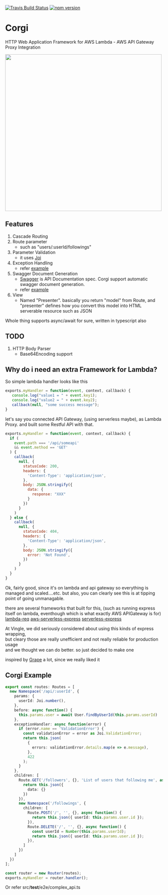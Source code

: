 [![Travis Build Status](https://travis-ci.org/balmbees/corgi.svg?branch=master)](https://travis-ci.org/balmbees/corgi)
[![npm version](https://badge.fury.io/js/vingle-corgi.svg)](https://badge.fury.io/js/vingle-corgi)

# Corgi
HTTP Web Application Framework for AWS Lambda - AWS API Gateway Proxy Integration

<img width="500px" height="auto" src="https://scontent-hkg3-1.cdninstagram.com/t51.2885-15/e35/13735891_1160668067329731_1019397372_n.jpg" />

## 

## Features
1. Cascade Routing
2. Route parameter  
    - such as "users/:userId/followings"
3. Parameter Validation  
    - it uses [Joi](https://github.com/hapijs/joi)
4. Exception Handling  
    - refer [example](src/__test__/e2e/complex_api.ts)
5. Swagger Document Generation  
    - [Swagger](http://swagger.io/) is API Documentation spec. Corgi support automatic swagger document generation. 
    - refer [example](src/__test__/swagger_spec.ts) 
6. View  
    - Named "Presenter". basically you return "model" from Route, and "presenter" defines how you convert this model into HTML serverable resource such as JSON

Whole thing supports async/await for sure, written in typescript also

## TODO
1. HTTP Body Parser 
    - Base64Encoding support

## Why do i need an extra Framework for Lambda?

So simple lambda handler looks like this 

```js
exports.myHandler = function(event, context, callback) {
   console.log("value1 = " + event.key1);
   console.log("value2 = " + event.key2);
   callback(null, "some success message");
}
```

let's say you connected API Gateway, (using serverless maybe), 
as Lambda Proxy. and built some Restful API with that. 

```js
exports.myHandler = function(event, context, callback) {
  if (
    event.path === '/api/someapi'
    && event.method == 'GET'
  ) {
    callback(
      null, {
        statusCode: 200,
        headers: {
          'Content-Type': 'application/json',
        },
        body: JSON.stringify({
          data: {
            response: "XXX"
          }
        })
      }
    )
  } else {
    callback(
      null, {
        statusCode: 404,
        headers: {
          'Content-Type': 'application/json',
        },
        body: JSON.stringify({
          error: 'Not Found',
        })
      }
    )
  }
}
```

Ok, fairly good, since it's on lambda and api gateway so everything is managed and scaled....etc. 
but also, you can clearly see this is at tipping point of going unmanagable.

there are several frameworks that built for this, 
(such as running express itself on lambda, eventhough which is what exactly AWS APIGateway is for) 
[lambda-req](https://www.npmjs.com/package/lambda-req) 
[aws-serverless-express](https://github.com/awslabs/aws-serverless-express) 
[serverless-express](https://claudiajs.com/tutorials/serverless-express.html) 

At Vingle, we did seriously considered about using this kinds of express wrapping,  
but cleary those are really unefficient and not really reliable for production usage  
and we thought we can do better. so just decided to make one

inspired by [Grape](https://github.com/ruby-grape/grape) a lot, since we really liked it 

## Corgi Example

```typescript
export const routes: Routes = [
  new Namespace('/api/:userId', {
    params: {
      userId: Joi.number(),
    },
    before: async function() {
      this.params.user = await User.findByUserId(this.params.userId)
    },
    exceptionHandler: async function(error) {
      if (error.name == 'ValidationError') {
        const validationError = error as Joi.ValidationError;
        return this.json(
          {
            errors: validationError.details.map(e => e.message),
          },
          422
        );
      }
    },
    children: [
      Route.GET('/followers', {}, 'List of users that following me', async function() {
        return this.json({
          data: {}
        })
      }),
      new Namespace('/followings', {
        children: [
          Route.POST('/', '', {}, async function() {
            return this.json({ userId: this.params.user.id });
          }),
          Route.DELETE('/', '', {}, async function() {
            const userId = Number(this.params.userId);
            return this.json({ userId: this.params.user.id });
          }),
        ]
      })
    ]
  })
];

const router = new Router(routes);
exports.myHandler = router.handler();
```

Or refer src/__test__/e2e/complex_api.ts


